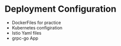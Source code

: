 # Deployment Configuration

- DockerFiles for practice
- Kubernetes configiration
- Istio Yaml files 
- grpc-go App
